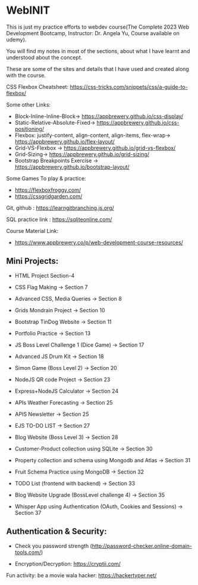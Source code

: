 # WebINIT

This is just my practice efforts to webdev course(The Complete 2023 Web Development Bootcamp, Instructor: Dr. Angela Yu, Course available on udemy).

You will find my notes in most of the sections, about what I have learnt and understood about the concept.

These are some of the sites and details that I have used and created along with the course.

CSS Flexbox Cheatsheet: https://css-tricks.com/snippets/css/a-guide-to-flexbox/

Some other Links:
- Block-Inline-Inline-Block-> https://appbrewery.github.io/css-display/
- Static-Relative-Absolute-Fixed-> https://appbrewery.github.io/css-positioning/
- Flexbox: justify-content, align-content, align-items, flex-wrap-> https://appbrewery.github.io/flex-layout/
- Grid-VS-Flexbox -> https://appbrewery.github.io/grid-vs-flexbox/
- Grid-Sizing-> https://appbrewery.github.io/grid-sizing/
- Bootstrap Breakpoints Exercise -> https://appbrewery.github.io/bootstrap-layout/


Some Games To play & practice:
- https://flexboxfroggy.com/
- https://cssgridgarden.com/


Git, github : https://learngitbranching.js.org/

SQL practice link : https://sqliteonline.com/

Course Material Link:
- https://www.appbrewery.co/p/web-development-course-resources/


## Mini Projects: 
- HTML Project Section-4
- CSS Flag Making -> Section 7
- Advanced CSS, Media Queries -> Section 8
- Grids Mondrain Project -> Section 10
- Bootstrap TinDog Website -> Section 11
- Portfolio Practice -> Section 13
- JS Boss Level Challenge 1 (Dice Game) -> Section 17
- Advanced JS Drum Kit -> Section 18
- Simon Game (Boss Level 2) -> Section 20
- NodeJS QR code Project -> Section 23
- Express+NodeJS Calculator -> Section 24
- APIs Weather Forecasting -> Section 25
- APIS Newsletter -> Section 25
- EJS TO-DO LIST -> Section 27
- Blog Website (Boss Level 3) -> Section 28
- Customer-Product collection using SQLite -> Section 30
- Property collection and schema using Mongodb and Atlas -> Section 31
- Fruit Schema Practice using MongoDB -> Section 32
- TODO List (frontend with backend) -> Section 33
- Blog Website Upgrade (BossLevel challenge 4) -> Section 35
- Whisper App using Authentication (OAuth, Cookies and Sessions) -> Section 37

  <!-- - RESTful APIs -> Section 36 (learnt Postman) -->



## Authentication & Security:
- Check you password strength (http://password-checker.online-domain-tools.com/)

- Encryption/Decryption: https://cryptii.com/

Fun activity: be a movie wala hacker: https://hackertyper.net/
